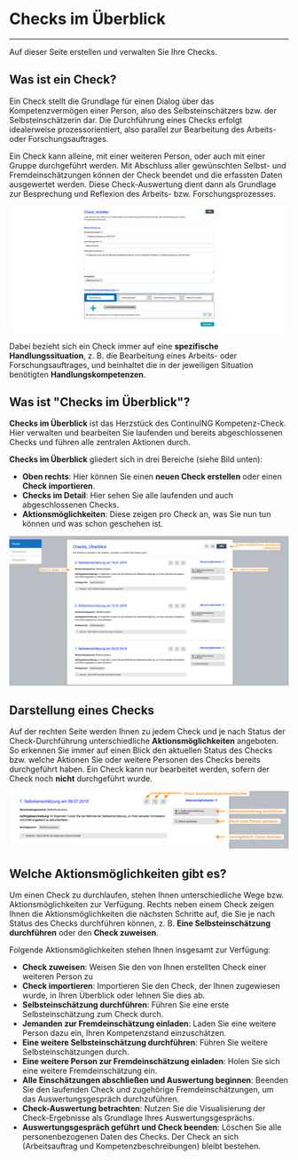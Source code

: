 # Checks im Überblick
- - - 
Auf dieser Seite erstellen und verwalten Sie Ihre Checks.

## Was ist ein Check?

Ein Check stellt die Grundlage für einen Dialog über das Kompetenzvermögen einer Person, also des Selbsteinschätzers bzw. der Selbsteinschätzerin dar. Die Durchführung eines Checks erfolgt idealerweise prozessorientiert, also parallel zur Bearbeitung des Arbeits- oder Forschungsauftrages.

Ein Check kann alleine, mit einer weiteren Person, oder auch mit einer Gruppe durchgeführt werden.
Mit Abschluss aller gewünschten Selbst- und Fremdeinschätzungen können der Check beendet und die erfassten Daten ausgewertet werden. 
Diese Check-Auswertung dient dann als Grundlage zur Besprechung und Reflexion des Arbeits- bzw. Forschungsprozesses.

![Übersicht der Erstellung eines Checks](media/check_erstellen_klein.png)

Dabei bezieht sich ein Check immer auf eine **spezifische Handlungssituation**, z. B. die Bearbeitung eines Arbeits- oder Forschungsauftrages, und beinhaltet die in der 
jeweiligen Situation benötigten **Handlungskompetenzen**.

## Was ist "Checks im Überblick"?

**Checks im Überblick** ist das Herzstück des ContinuING Kompetenz-Check. Hier verwalten und bearbeiten Sie laufenden und bereits abgeschlossenen Checks und führen alle zentralen Aktionen durch.

**Checks im Überblick** gliedert sich in drei Bereiche (siehe Bild unten): 

* **Oben rechts**: Hier können Sie einen **neuen Check erstellen** oder einen **Check importieren**.
* **Checks im Detail**: Hier sehen Sie alle laufenden und auch abgeschlossenen Checks.
* **Aktionsmöglichkeiten**: Diese zeigen pro Check an, was Sie nun tun können und was schon geschehen ist.

![Darstellung der Struktur und der Funktionen bei Checks im Überblick](media/dashboard.png)

## Darstellung eines Checks
Auf der rechten Seite werden Ihnen zu jedem Check und je nach Status der Check-Durchführung unterschiedliche **Aktionsmöglichkeiten** angeboten. 
So erkennen Sie immer auf einen Blick den aktuellen Status des Checks bzw. welche Aktionen Sie oder weitere Personen des Checks bereits durchgeführt haben. Ein Check kann nur bearbeitet werden, sofern der Check noch **nicht** durchgeführt wurde.

![Funktionen der Detailansicht eines Checks](media/dashboard-check.png)

## Welche Aktionsmöglichkeiten gibt es?
Um einen Check zu durchlaufen, stehen Ihnen unterschiedliche Wege bzw. Aktionsmöglichkeiten zur Verfügung. Rechts neben einem Check zeigen Ihnen die Aktionsmöglichkeiten die nächsten Schritte auf, die Sie je nach Status des Checks durchführen können, z. B. **Eine Selbsteinschätzung durchführen** oder den **Check zuweisen**.

Folgende Aktionsmöglichkeiten stehen Ihnen insgesamt zur Verfügung:
* **Check zuweisen**: Weisen Sie den von Ihnen erstellten Check einer weiteren Person zu
* **Check importieren**: Importieren Sie den Check, der Ihnen zugewiesen wurde, in Ihren Überblick oder lehnen Sie dies ab.
* **Selbsteinschätzung durchführen**: Führen Sie eine erste Selbsteinschätzung zum Check durch.
* **Jemanden zur Fremdeinschätzung einladen**: Laden Sie eine weitere Person dazu ein, Ihren Kompetenzstand einzuschätzen.
* **Eine weitere Selbsteinschätzung durchführen**: Führen Sie weitere Selbsteinschätzungen durch.
* **Eine weitere Person zur Fremdeinschätzung einladen**: Holen Sie sich eine weitere Fremdeinschätzung ein.
* **Alle Einschätzungen abschließen und Auswertung beginnen**: Beenden Sie den laufenden Check und zugehörige Fremdeinschätzungen, um das Auswertungsgespräch durchzuführen.
* **Check-Auswertung betrachten**: Nutzen Sie die Visualisierung der Check-Ergebnisse als Grundlage Ihres Auswertungsgesprächs.
* **Auswertungsgespräch geführt und Check beenden**: Löschen Sie alle personenbezogenen Daten des Checks. Der Check an sich (Arbeitsauftrag und Kompetenzbeschreibungen) bleibt bestehen.
